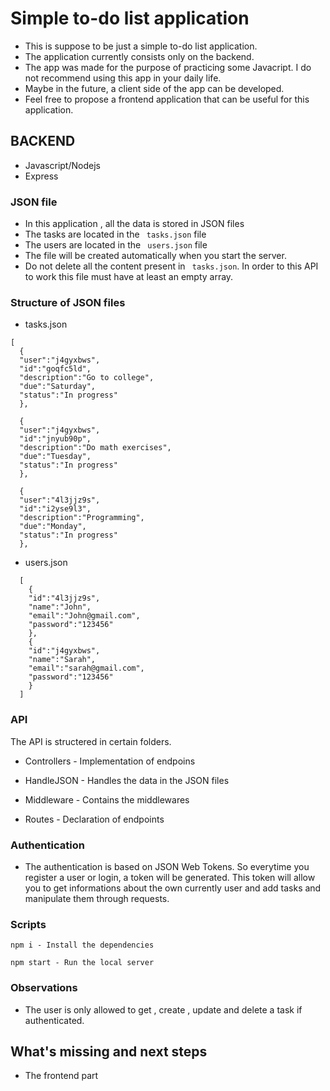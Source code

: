 # Simple to-do list application

- This is suppose to be just a simple to-do list application.
- The application currently consists only on the backend.
- The app was made for the purpose of practicing some Javacript. I do not recommend using this app in your daily life.
- Maybe in the future, a client side of the app can be developed. 
- Feel free to propose a frontend application that can be useful for this application.

## BACKEND
- Javascript/Nodejs
- Express

### JSON file

- In this application , all the data is stored in JSON files
- The tasks are located in the ``` tasks.json``` file
- The users are located in the ``` users.json``` file
- The file will be created automatically when you start the server.
- Do not delete all the content present in ``` tasks.json```. In order to this API to work this file must have at least an empty array.

### Structure of JSON files

- tasks.json
```
[
  {
  "user":"j4gyxbws",
  "id":"goqfc5ld",
  "description":"Go to college",
  "due":"Saturday",
  "status":"In progress"
  },
  
  {
  "user":"j4gyxbws",
  "id":"jnyub90p",
  "description":"Do math exercises",
  "due":"Tuesday",
  "status":"In progress"
  },

  {
  "user":"4l3jjz9s",
  "id":"i2yse9l3",
  "description":"Programming",
  "due":"Monday",
  "status":"In progress"
  },

```
- users.json
```
  [
    {
    "id":"4l3jjz9s",
    "name":"John",
    "email":"John@gmail.com",
    "password":"123456"
    },
    {
    "id":"j4gyxbws",
    "name":"Sarah",
    "email":"sarah@gmail.com",
    "password":"123456"
    }
  ]
```

### API

The API is structered in certain folders.

- Controllers  - Implementation of endpoins

- HandleJSON -  Handles the data in the JSON files

- Middleware - Contains the middlewares

- Routes - Declaration of endpoints

### Authentication
- The authentication is based on JSON Web Tokens. So everytime you register a user or login, a token will be generated. This token will allow you to get informations about the own currently user and add tasks and manipulate them through requests.

### Scripts

```
npm i - Install the dependencies
```

```
npm start - Run the local server
```

### Observations
 - The user is only allowed to get , create , update and delete a task if authenticated.

 ## What's missing and next steps
 - The frontend part